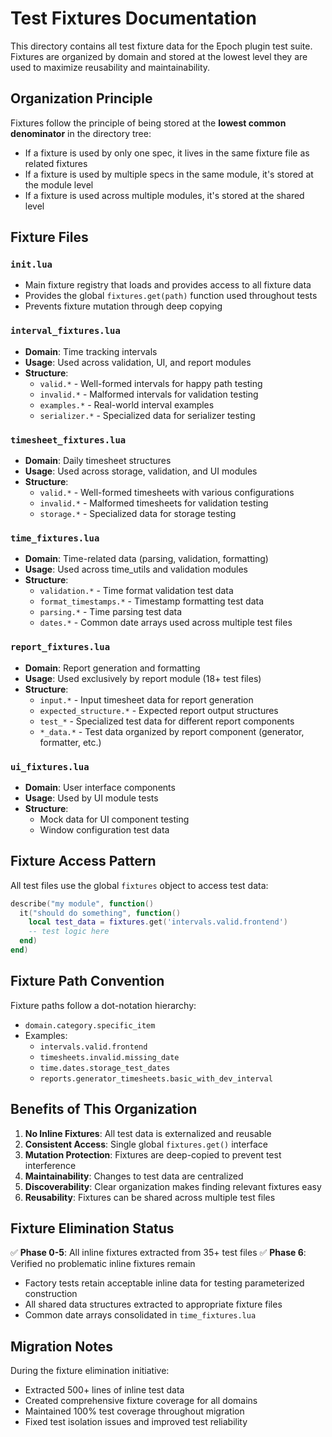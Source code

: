 # Test Fixtures Documentation

This directory contains all test fixture data for the Epoch plugin test suite. Fixtures are organized by domain and stored at the lowest level they are used to maximize reusability and maintainability.

## Organization Principle

Fixtures follow the principle of being stored at the **lowest common denominator** in the directory tree:
- If a fixture is used by only one spec, it lives in the same fixture file as related fixtures
- If a fixture is used by multiple specs in the same module, it's stored at the module level
- If a fixture is used across multiple modules, it's stored at the shared level

## Fixture Files

### `init.lua`
- Main fixture registry that loads and provides access to all fixture data
- Provides the global `fixtures.get(path)` function used throughout tests
- Prevents fixture mutation through deep copying

### `interval_fixtures.lua`
- **Domain**: Time tracking intervals
- **Usage**: Used across validation, UI, and report modules
- **Structure**:
  - `valid.*` - Well-formed intervals for happy path testing
  - `invalid.*` - Malformed intervals for validation testing
  - `examples.*` - Real-world interval examples
  - `serializer.*` - Specialized data for serializer testing

### `timesheet_fixtures.lua`
- **Domain**: Daily timesheet structures
- **Usage**: Used across storage, validation, and UI modules
- **Structure**:
  - `valid.*` - Well-formed timesheets with various configurations
  - `invalid.*` - Malformed timesheets for validation testing
  - `storage.*` - Specialized data for storage testing

### `time_fixtures.lua`
- **Domain**: Time-related data (parsing, validation, formatting)
- **Usage**: Used across time_utils and validation modules
- **Structure**:
  - `validation.*` - Time format validation test data
  - `format_timestamps.*` - Timestamp formatting test data
  - `parsing.*` - Time parsing test data
  - `dates.*` - Common date arrays used across multiple test files

### `report_fixtures.lua`
- **Domain**: Report generation and formatting
- **Usage**: Used exclusively by report module (18+ test files)
- **Structure**:
  - `input.*` - Input timesheet data for report generation
  - `expected_structure.*` - Expected report output structures
  - `test_*` - Specialized test data for different report components
  - `*_data.*` - Test data organized by report component (generator, formatter, etc.)

### `ui_fixtures.lua`
- **Domain**: User interface components
- **Usage**: Used by UI module tests
- **Structure**:
  - Mock data for UI component testing
  - Window configuration test data

## Fixture Access Pattern

All test files use the global `fixtures` object to access test data:

```lua
describe("my module", function()
  it("should do something", function()
    local test_data = fixtures.get('intervals.valid.frontend')
    -- test logic here
  end)
end)
```

## Fixture Path Convention

Fixture paths follow a dot-notation hierarchy:
- `domain.category.specific_item`
- Examples:
  - `intervals.valid.frontend`
  - `timesheets.invalid.missing_date`
  - `time.dates.storage_test_dates`
  - `reports.generator_timesheets.basic_with_dev_interval`

## Benefits of This Organization

1. **No Inline Fixtures**: All test data is externalized and reusable
2. **Consistent Access**: Single global `fixtures.get()` interface
3. **Mutation Protection**: Fixtures are deep-copied to prevent test interference
4. **Maintainability**: Changes to test data are centralized
5. **Discoverability**: Clear organization makes finding relevant fixtures easy
6. **Reusability**: Fixtures can be shared across multiple test files

## Fixture Elimination Status

✅ **Phase 0-5**: All inline fixtures extracted from 35+ test files
✅ **Phase 6**: Verified no problematic inline fixtures remain
- Factory tests retain acceptable inline data for testing parameterized construction
- All shared data structures extracted to appropriate fixture files
- Common date arrays consolidated in `time_fixtures.lua`

## Migration Notes

During the fixture elimination initiative:
- Extracted 500+ lines of inline test data
- Created comprehensive fixture coverage for all domains
- Maintained 100% test coverage throughout migration
- Fixed test isolation issues and improved test reliability